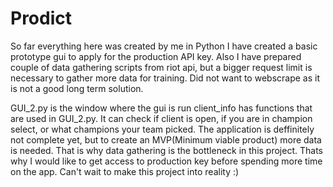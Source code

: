 # Prodict



So far everything here was created by me in Python
I have created a basic prototype gui to apply for the production API key. 
Also I have prepared couple of data gathering scripts from riot api, but a bigger request limit is necessary to gather more data for training.
Did not want to webscrape as it is not a good long term solution.



GUI_2.py is the window where the gui is run
client_info has functions that are used in GUI_2.py. It can check if client is open, if you are in champion select, or what champions your team picked.
The application is deffinitely not complete yet, but to create an MVP(Minimum viable product) more data is needed. That is why data gathering is the bottleneck in this project.
Thats why I would like to get access to production key before spending more time on the app.
Can't wait to make this project into reality :)
